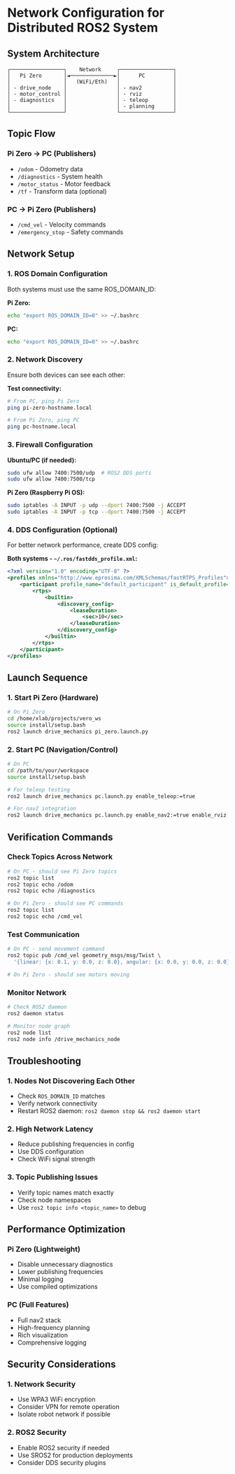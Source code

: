 # Network Configuration for Distributed ROS2 System

## System Architecture

```
┌─────────────────┐    Network     ┌─────────────────┐
│   Pi Zero       │◄──────────────►│      PC         │
│                 │   (WiFi/Eth)   │                 │
│ - drive_node    │                │ - nav2          │
│ - motor_control │                │ - rviz          │
│ - diagnostics   │                │ - teleop        │
│                 │                │ - planning      │
└─────────────────┘                └─────────────────┘
```

## Topic Flow

### Pi Zero → PC (Publishers)
- `/odom` - Odometry data
- `/diagnostics` - System health
- `/motor_status` - Motor feedback
- `/tf` - Transform data (optional)

### PC → Pi Zero (Publishers)  
- `/cmd_vel` - Velocity commands
- `/emergency_stop` - Safety commands

## Network Setup

### 1. ROS Domain Configuration
Both systems must use the same ROS_DOMAIN_ID:

**Pi Zero:**
```bash
echo "export ROS_DOMAIN_ID=0" >> ~/.bashrc
```

**PC:**
```bash
echo "export ROS_DOMAIN_ID=0" >> ~/.bashrc
```

### 2. Network Discovery
Ensure both devices can see each other:

**Test connectivity:**
```bash
# From PC, ping Pi Zero
ping pi-zero-hostname.local

# From Pi Zero, ping PC
ping pc-hostname.local
```

### 3. Firewall Configuration

**Ubuntu/PC (if needed):**
```bash
sudo ufw allow 7400:7500/udp  # ROS2 DDS ports
sudo ufw allow 7400:7500/tcp
```

**Pi Zero (Raspberry Pi OS):**
```bash
sudo iptables -A INPUT -p udp --dport 7400:7500 -j ACCEPT
sudo iptables -A INPUT -p tcp --dport 7400:7500 -j ACCEPT
```

### 4. DDS Configuration (Optional)
For better network performance, create DDS config:

**Both systems - `~/.ros/fastdds_profile.xml`:**
```xml
<?xml version="1.0" encoding="UTF-8" ?>
<profiles xmlns="http://www.eprosima.com/XMLSchemas/fastRTPS_Profiles">
    <participant profile_name="default_participant" is_default_profile="true">
        <rtps>
            <builtin>
                <discovery_config>
                    <leaseDuration>
                        <sec>10</sec>
                    </leaseDuration>
                </discovery_config>
            </builtin>
        </rtps>
    </participant>
</profiles>
```

## Launch Sequence

### 1. Start Pi Zero (Hardware)
```bash
# On Pi Zero
cd /home/xlab/projects/vero_ws
source install/setup.bash
ros2 launch drive_mechanics pi_zero.launch.py
```

### 2. Start PC (Navigation/Control)
```bash
# On PC
cd /path/to/your/workspace
source install/setup.bash

# For teleop testing
ros2 launch drive_mechanics pc.launch.py enable_teleop:=true

# For nav2 integration
ros2 launch drive_mechanics pc.launch.py enable_nav2:=true enable_rviz:=true
```

## Verification Commands

### Check Topics Across Network
```bash
# On PC - should see Pi Zero topics
ros2 topic list
ros2 topic echo /odom
ros2 topic echo /diagnostics

# On Pi Zero - should see PC commands  
ros2 topic list
ros2 topic echo /cmd_vel
```

### Test Communication
```bash
# On PC - send movement command
ros2 topic pub /cmd_vel geometry_msgs/msg/Twist \
  '{linear: {x: 0.1, y: 0.0, z: 0.0}, angular: {x: 0.0, y: 0.0, z: 0.0}}'

# On Pi Zero - should see motors moving
```

### Monitor Network
```bash
# Check ROS2 daemon
ros2 daemon status

# Monitor node graph
ros2 node list
ros2 node info /drive_mechanics_node
```

## Troubleshooting

### 1. Nodes Not Discovering Each Other
- Check `ROS_DOMAIN_ID` matches
- Verify network connectivity
- Restart ROS2 daemon: `ros2 daemon stop && ros2 daemon start`

### 2. High Network Latency
- Reduce publishing frequencies in config
- Use DDS configuration
- Check WiFi signal strength

### 3. Topic Publishing Issues
- Verify topic names match exactly
- Check node namespaces
- Use `ros2 topic info <topic_name>` to debug

## Performance Optimization

### Pi Zero (Lightweight)
- Disable unnecessary diagnostics
- Lower publishing frequencies
- Minimal logging
- Use compiled optimizations

### PC (Full Features)
- Full nav2 stack
- High-frequency planning
- Rich visualization
- Comprehensive logging

## Security Considerations

### 1. Network Security
- Use WPA3 WiFi encryption
- Consider VPN for remote operation
- Isolate robot network if possible

### 2. ROS2 Security
- Enable ROS2 security if needed
- Use SROS2 for production deployments
- Consider DDS security plugins
